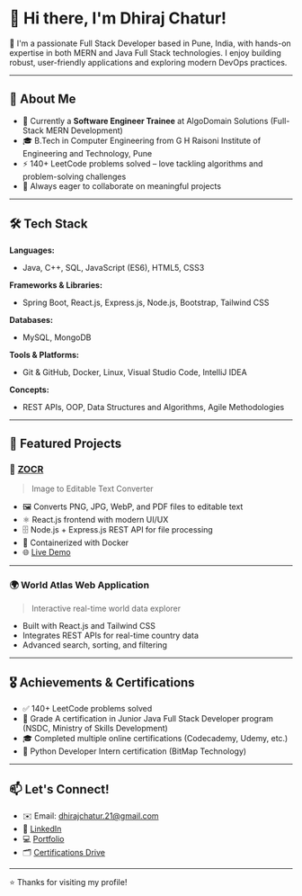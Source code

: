 # 👋 Hi there, I'm Dhiraj Chatur!

🚀 I'm a passionate Full Stack Developer based in Pune, India, with hands-on expertise in both MERN and Java Full Stack technologies. I enjoy building robust, user-friendly applications and exploring modern DevOps practices.

---

## 🧭 About Me

- 💼 Currently a **Software Engineer Trainee** at AlgoDomain Solutions (Full-Stack MERN Development)
- 🎓 B.Tech in Computer Engineering from G H Raisoni Institute of Engineering and Technology, Pune
- ⚡ 140+ LeetCode problems solved – love tackling algorithms and problem-solving challenges
- 🤝 Always eager to collaborate on meaningful projects

---

## 🛠️ Tech Stack

**Languages:**  
- Java, C++, SQL, JavaScript (ES6), HTML5, CSS3

**Frameworks & Libraries:**  
- Spring Boot, React.js, Express.js, Node.js, Bootstrap, Tailwind CSS

**Databases:**  
- MySQL, MongoDB

**Tools & Platforms:**  
- Git & GitHub, Docker, Linux, Visual Studio Code, IntelliJ IDEA

**Concepts:**  
- REST APIs, OOP, Data Structures and Algorithms, Agile Methodologies

---

## 🚀 Featured Projects

### 🌟 [ZOCR](https://zocr.netlify.app/)
> Image to Editable Text Converter

- 🖼️ Converts PNG, JPG, WebP, and PDF files to editable text
- ⚛️ React.js frontend with modern UI/UX
- 🗄️ Node.js + Express.js REST API for file processing
- 🐳 Containerized with Docker
- 🌐 [Live Demo](https://zocr.netlify.app/)

---

### 🌍 World Atlas Web Application
> Interactive real-time world data explorer

- Built with React.js and Tailwind CSS
- Integrates REST APIs for real-time country data
- Advanced search, sorting, and filtering

---

## 🎖️ Achievements & Certifications

- ✅ 140+ LeetCode problems solved
- 🥇 Grade A certification in Junior Java Full Stack Developer program (NSDC, Ministry of Skills Development)
- 🎓 Completed multiple online certifications (Codecademy, Udemy, etc.)
- 🐍 Python Developer Intern certification (BitMap Technology)

---

## 📫 Let's Connect!

- ✉️ Email: [dhirajchatur.21@gmail.com](mailto:dhirajchatur.21@gmail.com)
- 💼 [LinkedIn](https://www.linkedin.com/in/dhiraj-chatur-3821b81a4/)
- 💻 [Portfolio](https://personal-portfoolio.netlify.app/)
- 🗂️ [Certifications Drive](https://drive.google.com/drive/folders/1Hjqc2SSmrdJVbsnIzaKDHdmkYprL7_jt)

---

⭐️ Thanks for visiting my profile!

